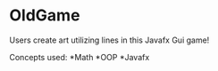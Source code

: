 # OldGame
Users create art utilizing lines in this Javafx Gui game!

Concepts used:
*Math
*OOP
*Javafx
